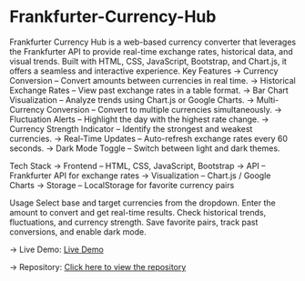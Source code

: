 # Frankfurter-Currency-Hub
Frankfurter Currency Hub is a web-based currency converter that leverages the Frankfurter API to provide real-time exchange rates, historical data, and visual trends. Built with HTML, CSS, JavaScript, Bootstrap, and Chart.js, it offers a seamless and interactive experience.
Key Features
-> Currency Conversion – Convert amounts between currencies in real time.
-> Historical Exchange Rates – View past exchange rates in a table format.
-> Bar Chart Visualization – Analyze trends using Chart.js or Google Charts.
-> Multi-Currency Conversion – Convert to multiple currencies simultaneously.
-> Fluctuation Alerts – Highlight the day with the highest rate change.
-> Currency Strength Indicator – Identify the strongest and weakest currencies.
-> Real-Time Updates – Auto-refresh exchange rates every 60 seconds.
-> Dark Mode Toggle – Switch between light and dark themes.

Tech Stack
-> Frontend – HTML, CSS, JavaScript, Bootstrap
-> API – Frankfurter API for exchange rates
-> Visualization – Chart.js / Google Charts
-> Storage – LocalStorage for favorite currency pairs

Usage
Select base and target currencies from the dropdown.
Enter the amount to convert and get real-time results.
Check historical trends, fluctuations, and currency strength.
Save favorite pairs, track past conversions, and enable dark mode.

-> Live Demo: [Live Demo](https://navyasree-ulava.github.io/Frankfurter-Currency-Hub/Frankfurter%20Currency%20Hub/index.html)

-> Repository: [Click here to view the repository]([https://github.com/Navyasree-ulava/Frankfurter-Currency-Hub/tree/main](https://github.com/Navyasree-ulava/Frankfurter-Currency-Hub/tree/main/Frankfurter%20Currency%20Hub))

